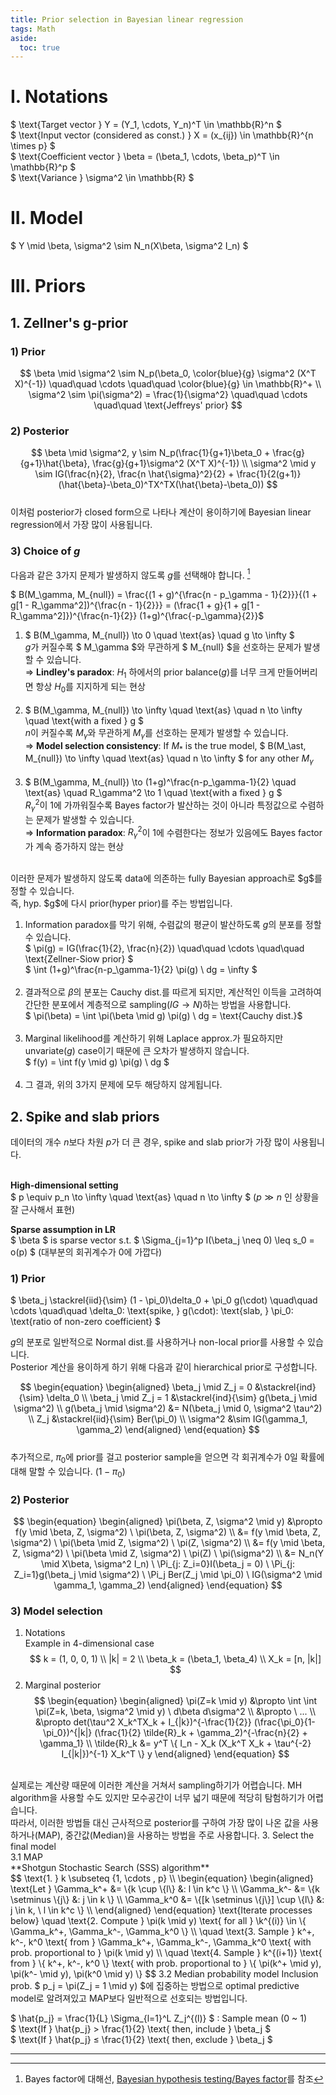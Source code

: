 ```yaml
---
title: Prior selection in Bayesian linear regression
tags: Math
aside:
  toc: true
---
```


<!--more-->

# I. Notations
$ \text{Target vector } Y = (Y_1, \cdots, Y_n)^T \in \mathbb{R}^n $ <br>
$ \text{Input vector (considered as const.) } X = (x_{ij}) \in \mathbb{R}^{n \times p} $ <br>
$ \text{Coefficient vector } \beta = (\beta_1, \cdots, \beta_p)^T \in \mathbb{R}^p $ <br>
$ \text{Variance } \sigma^2 \in \mathbb{R} $

# II. Model
$ Y \mid \beta, \sigma^2 \sim N_n(X\beta, \sigma^2 I_n) $

# III. Priors
## 1. Zellner's g-prior
### 1) Prior
$$
\beta \mid \sigma^2 \sim N_p(\beta_0, \color{blue}{g} \sigma^2 (X^T X)^{-1}) \quad\quad \cdots \quad\quad \color{blue}{g} \in \mathbb{R}^+ \\
\sigma^2 \sim \pi(\sigma^2) = \frac{1}{\sigma^2} \quad\quad \cdots \quad\quad \text{Jeffreys' prior}
$$

### 2) Posterior
$$
\beta \mid \sigma^2, y \sim N_p(\frac{1}{g+1}\beta_0 + \frac{g}{g+1}\hat{\beta}, \frac{g}{g+1}\sigma^2 (X^T X)^{-1}) \\
\sigma^2 \mid y \sim IG(\frac{n}{2}, \frac{n \hat{\sigma}^2}{2} + \frac{1}{2(g+1)} (\hat{\beta}-\beta_0)^TX^TX(\hat{\beta}-\beta_0))
$$
<br>
이처럼 posterior가 closed form으로 나타나 계산이 용이하기에 Bayesian linear regression에서 가장 많이 사용됩니다.

### 3) Choice of $g$
다음과 같은 3가지 문제가 발생하지 않도록 $g$를 선택해야 합니다. [^1] <br>

$ B(M_\gamma, M_{null}) = \frac{(1 + g)^{\frac{n - p_\gamma - 1}{2}}}{(1 + g[1 - R_\gamma^2])^{\frac{n - 1}{2}}} = (\frac{1 + g}{1 + g[1 - R_\gamma^2]})^{\frac{n-1}{2}} (1+g)^{\frac{-p_\gamma}{2}}$

1. $ B(M_\gamma, M_{null}) \to 0 \quad \text{as} \quad g \to \infty $ <br>
$g$가 커질수록 $ M_\gamma $와 무관하게 $ M_{null} $을 선호하는 문제가 발생할 수 있습니다. <br>
⇒ **Lindley's paradox**: $H_1$ 하에서의 prior balance($g$)를 너무 크게 만들어버리면 항상 $H_0$를 지지하게 되는 현상
<br><br>
2. $ B(M_\gamma, M_{null}) \to \infty \quad \text{as} \quad n \to \infty \quad \text{with a fixed } g $ <br>
$n$이 커질수록 $M_\gamma$와 무관하게 $M_\gamma$를 선호하는 문제가 발생할 수 있습니다. <br>
⇒ **Model selection consistency**: If $M_\ast$ is the true model, $ B(M_\ast, M_{null}) \to \infty \quad \text{as} \quad n \to \infty $ for any other $M_\gamma$
<br><br>
3. $ B(M_\gamma, M_{null}) \to (1+g)^\frac{n-p_\gamma-1}{2} \quad \text{as} \quad R_\gamma^2 \to 1 \quad \text{with a fixed } g $ <br>
$R_\gamma^2$이 1에 가까워질수록 Bayes factor가 발산하는 것이 아니라 특정값으로 수렴하는 문제가 발생할 수 있습니다. <br>
⇒ **Information paradox**: $R_\gamma^2$이 1에 수렴한다는 정보가 있음에도 Bayes factor가 계속 증가하지 않는 현상

<br>
이러한 문제가 발생하지 않도록 data에 의존하는 fully Bayesian approach로 $g$를 정할 수 있습니다. <br>
즉, hyp. $g$에 다시 prior(hyper prior)를 주는 방법입니다.
<br>

1. Information paradox를 막기 위해, 수렴값의 평균이 발산하도록 $g$의 분포를 정할 수 있습니다. <br>
$ \pi(g) = IG(\frac{1}{2}, \frac{n}{2}) \quad\quad \cdots \quad\quad \text{Zellner-Siow prior} $ <br>
$ \int (1+g)^\frac{n-p_\gamma-1}{2} \pi(g) \ dg = \infty $
<br><br>
2. 결과적으로 $\beta$의 분포는 Cauchy dist.를 따르게 되지만, 계산적인 이득을 고려하여 간단한 분포에서 계층적으로 sampling($IG → N$)하는 방법을 사용합니다. <br>
$ \pi(\beta) = \int \pi(\beta \mid g) \pi(g) \ dg = \text{Cauchy dist.}$
<br><br>
3. Marginal likelihood를 계산하기 위해 Laplace approx.가 필요하지만 unvariate($g$) case이기 때문에 큰 오차가 발생하지 않습니다. <br>
$ f(y) = \int f(y \mid g) \pi(g) \ dg $
<br><br>
4. 그 결과, 위의 3가지 문제에 모두 해당하지 않게됩니다.

## 2. Spike and slab priors
데이터의 개수 $n$보다 차원 $p$가 더 큰 경우, spike and slab prior가 가장 많이 사용됩니다. <br><br>

**High-dimensional setting** <br>
$ p \equiv p_n \to \infty \quad \text{as} \quad n \to \infty $ ($p \gg n$ 인 상황을 잘 근사해서 표현) <br>

**Sparse assumption in LR** <br>
$ \beta $ is sparse vector s.t. $ \Sigma_{j=1}^p I(\beta_j \neq 0) \leq s_0 = o(p) $ (대부분의 회귀계수가 0에 가깝다) <br>

### 1) Prior
$ \beta_j \stackrel{iid}{\sim} (1 - \pi_0)\delta_0 + \pi_0 g(\cdot) \quad\quad \cdots \quad\quad \delta_0: \text{spike, } g(\cdot): \text{slab, } \pi_0: \text{ratio of non-zero coefficient} $ <br>

$g$의 분포로 일반적으로 Normal dist.를 사용하거나 non-local prior를 사용할 수 있습니다. <br>
Posterior 계산을 용이하게 하기 위해 다음과 같이 hierarchical prior로 구성합니다. <br>

$$
\begin{equation}
\begin{aligned}
  \beta_j \mid Z_j = 0 &\stackrel{ind}{\sim} \delta_0 \\
  \beta_j \mid Z_j = 1 &\stackrel{ind}{\sim} g(\beta_j \mid \sigma^2) \\
  g(\beta_j \mid \sigma^2) &= N(\beta_j \mid 0, \sigma^2 \tau^2) \\
  Z_j &\stackrel{iid}{\sim} Ber(\pi_0) \\
  \sigma^2 &\sim IG(\gamma_1, \gamma_2)
\end{aligned}
\end{equation}
$$
<br>
추가적으로, $\pi_0$에 prior를 걸고 posterior sample을 얻으면 각 회귀계수가 0일 확률에 대해 말할 수 있습니다. $(1 - \pi_0)$

### 2) Posterior
$$
\begin{equation}
\begin{aligned}
  \pi(\beta, Z, \sigma^2 \mid y)
  &\propto f(y \mid \beta, Z, \sigma^2) \ \pi(\beta, Z, \sigma^2) \\
  &= f(y \mid \beta, Z, \sigma^2) \ \pi(\beta \mid Z, \sigma^2) \ \pi(Z, \sigma^2) \\
  &= f(y \mid \beta, Z, \sigma^2) \ \pi(\beta \mid Z, \sigma^2) \ \pi(Z) \ \pi(\sigma^2) \\
  &= N_n(Y \mid X\beta, \sigma^2 I_n) \ \Pi_{j: Z_i=0}I(\beta_j = 0) \ \Pi_{j: Z_i=1}g(\beta_j \mid \sigma^2) \ \Pi_j Ber(Z_j \mid \pi_0) \ IG(\sigma^2 \mid \gamma_1, \gamma_2)
\end{aligned}
\end{equation}
$$

### 3) Model selection
1. Notations <br>
Example in 4-dimensional case <br>
$$
  k = (1, 0, 0, 1) \\
  |k| = 2 \\
  \beta_k = (\beta_1, \beta_4) \\
  X_k = [n, |k|]
$$
2. Marginal posterior <br>
$$
\begin{equation}
\begin{aligned}
  \pi(Z=k \mid y)
  &\propto \int \int \pi(Z=k, \beta, \sigma^2 \mid y) \ d\beta d\sigma^2 \\
  &\propto \ ... \\
  &\propto det(\tau^2 X_k^TX_k + I_{|k})^{-\frac{1}{2}} (\frac{\pi_0}{1-\pi_0})^{|k|} (\frac{1}{2} \tilde{R}_k + \gamma_2)^{-\frac{n}{2} + \gamma_1} \\
  \tilde{R}_k &= y^T \{ I_n - X_k (X_k^T X_k + \tau^{-2} I_{|k|})^{-1} X_k^T \} y
\end{aligned}
\end{equation}
$$
<br>
실제로는 계산량 때문에 이러한 계산을 거쳐서 sampling하기가 어렵습니다. MH algorithm을 사용할 수도 있지만 모수공간이 너무 넓기 때문에 적당히 탐험하기가 어렵습니다. <br>
따라서, 이러한 방법들 대신 근사적으로 posterior를 구하여 가장 많이 나온 값을 사용하거나(MAP), 중간값(Median)을 사용하는 방법을 주로 사용합니다.
3. Select the final model <br>
3.1 MAP <br>
**Shotgun Stochastic Search (SSS) algorithm** <br>
$$
\text{1. } k \subseteq {1, \cdots , p} \\
\begin{equation}
\begin{aligned}
  \text{Let }
  \Gamma_k^+ &= \{k \cup \{l\} &: l \in k^c \} \\
  \Gamma_k^- &= \{k \setminus \{j\} &: j \in k \} \\
  \Gamma_k^0 &= \{[k \setminus \{j\}] \cup \{l\} &: j \in k, \ l \in k^c \} \\
\end{aligned}
\end{equation}
\text{Iterate processes below}
\quad \text{2. Compute } \pi(k \mid y) \text{ for all } \k^{(i)} \in \{ \Gamma_k^+, \Gamma_k^-, \Gamma_k^0 \} \\
\quad \text{3. Sample } k^+, k^-, k^0 \text{ from } \Gamma_k^+, \Gamma_k^-, \Gamma_k^0 \text{ with prob. proportional to } \pi(k \mid y) \\
\quad \text{4. Sample } k^{(i+1)} \text{ from } \{ k^+, k^-, k^0 \} \text{ with prob. proportional to } \{ \pi(k^+ \mid y), \pi(k^- \mid y), \pi(k^0 \mid y) \}
$$
3.2 Median probability model
Inclusion prob. $ p_j = \pi(Z_j = 1 \mid y) $에 집중하는 방법으로 optimal predictive model로 알려져있고 MAP보다 일반적으로 선호되는 방법입니다. <br>

$ \hat{p_j} = \frac{1}{L} \Sigma_{l=1}^L Z_j^{(l)} $ : Sample mean (0 ~ 1) <br>
$ \text{If } \hat{p_j} > \frac{1}{2} \text{ then, include } \beta_j $ <br>
$ \text{If } \hat{p_j} ≤ \frac{1}{2} \text{ then, exclude } \beta_j $ <br>

---

[^1]: Bayes factor에 대해선, [Bayesian hypothesis testing/Bayes factor](https://djy-git.github.io/2019/12/09/bayes_test.html#4-bayes-factor)를 참조
